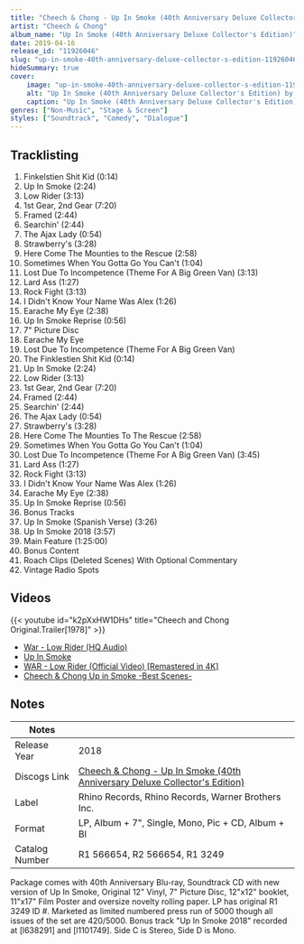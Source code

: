 ```yaml
---
title: "Cheech & Chong - Up In Smoke (40th Anniversary Deluxe Collector's Edition)"
artist: "Cheech & Chong"
album_name: "Up In Smoke (40th Anniversary Deluxe Collector's Edition)"
date: 2019-04-16
release_id: "11926046"
slug: "up-in-smoke-40th-anniversary-deluxe-collector-s-edition-11926046"
hideSummary: true
cover:
    image: "up-in-smoke-40th-anniversary-deluxe-collector-s-edition-11926046.jpg"
    alt: "Up In Smoke (40th Anniversary Deluxe Collector's Edition) by Cheech & Chong"
    caption: "Up In Smoke (40th Anniversary Deluxe Collector's Edition) by Cheech & Chong"
genres: ["Non-Music", "Stage & Screen"]
styles: ["Soundtrack", "Comedy", "Dialogue"]
---
```

## Tracklisting
1. Finkelstien Shit Kid (0:14)
2. Up In Smoke (2:24)
3. Low Rider (3:13)
4. 1st Gear, 2nd Gear (7:20)
5. Framed (2:44)
6. Searchin' (2:44)
7. The Ajax Lady (0:54)
8. Strawberry's (3:28)
9. Here Come The Mounties to the Rescue (2:58)
10. Sometimes When You Gotta Go You Can't (1:04)
11. Lost Due To Incompetence (Theme For A Big Green Van) (3:13)
12. Lard Ass (1:27)
13. Rock Fight (3:13)
14. I Didn't Know Your Name Was Alex (1:26)
15. Earache My Eye (2:38)
16. Up In Smoke Reprise (0:56)
17. 7" Picture Disc
18. Earache My Eye
19. Lost Due To Incompetence (Theme For A Big Green Van)
20. The Finklestien Shit Kid (0:14)
21. Up In Smoke (2:24)
22. Low Rider (3:13)
23. 1st Gear, 2nd Gear (7:20)
24. Framed (2:44)
25. Searchin' (2:44)
26. The Ajax Lady (0:54)
27. Strawberry's (3:28)
28. Here Come The Mounties To The Rescue (2:58)
29. Sometimes When You Gotta Go You Can't (1:04)
30. Lost Due To Incompetence (Theme For A Big Green Van)  (3:45)
31. Lard Ass (1:27)
32. Rock Fight (3:13)
33. I Didn't Know Your Name Was Alex (1:26)
34. Earache My Eye (2:38)
35. Up In Smoke Reprise (0:56)
36. Bonus Tracks
37. Up In Smoke (Spanish Verse) (3:26)
38. Up In Smoke 2018 (3:57)
39. Main Feature (1:25:00)
40. Bonus Content
41. Roach Clips (Deleted Scenes) With Optional Commentary
42. Vintage Radio Spots

## Videos
{{< youtube id="k2pXxHW1DHs" title="Cheech and Chong Original.Trailer[1978]" >}}
- [War - Low Rider (HQ Audio)](https://www.youtube.com/watch?v=-xTGrfs5TXM)
- [Up In Smoke](https://www.youtube.com/watch?v=AtWmU0AMo5A)
- [WAR - Low Rider (Official Video) [Remastered in 4K]](https://www.youtube.com/watch?v=BsrqKE1iqqo)
- [Cheech & Chong Up in Smoke -Best Scenes-](https://www.youtube.com/watch?v=DzWz3En07og)

## Notes
| Notes          |             |
| ---------------| ----------- |
| Release Year   | 2018 |
| Discogs Link   | [Cheech & Chong - Up In Smoke (40th Anniversary Deluxe Collector's Edition)](https://www.discogs.com/release/11926046-Cheech-y-Chong-Up-In-Smoke-40th-Anniversary-Deluxe-Collectors-Edition) |
| Label          | Rhino Records, Rhino Records, Warner Brothers Inc. |
| Format         | LP, Album + 7\", Single, Mono, Pic + CD, Album + Bl |
| Catalog Number | R1 566654, R2 566654, R1 3249 |

Package comes with 40th Anniversary Blu-ray, Soundtrack CD with new version of Up In Smoke, Original 12" Vinyl, 7" Picture Disc, 12"x12" booklet, 11"x17" Film Poster and oversize novelty rolling paper. LP has original R1 3249 ID #.  Marketed as limited numbered press run of 5000 though all issues of the set are 420/5000.  Bonus track "Up In Smoke 2018" recorded at [l638291] and [l1101749].  Side C is Stereo, Side D is Mono.
